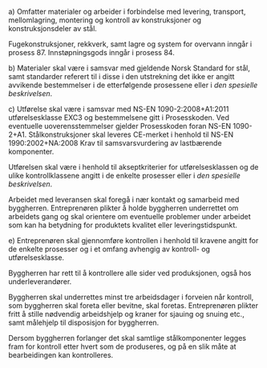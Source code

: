 a) Omfatter materialer og arbeider i forbindelse med levering, transport, mellomlagring, montering og kontroll av konstruksjoner og konstruksjonsdeler av stål.

Fugekonstruksjoner, rekkverk, samt lagre og system for overvann inngår i prosess 87. Innstøpningsgods inngår i prosess 84.

b) Materialer skal være i samsvar med gjeldende Norsk Standard for stål, samt standarder referert til i disse i den utstrekning det ikke er angitt avvikende bestemmelser i de etterfølgende prosessene eller i *den spesielle beskrivelsen*.

c) Utførelse skal være i samsvar med NS-EN 1090-2:2008+A1:2011 utførelsesklasse EXC3 og bestemmelsene gitt i Prosesskoden. Ved eventuelle uoverensstemmelser gjelder Prosesskoden foran NS-EN 1090-2+A1.
Stålkonstruksjoner skal leveres CE-merket i henhold til NS-EN 1990:2002+NA:2008 Krav til samsvarsvurdering av lastbærende komponenter.

Utførelsen skal være i henhold til akseptkriterier for utførelsesklassen og de ulike kontrollklassene angitt i de enkelte prosesser eller i *den spesielle beskrivelsen*.

Arbeidet med leveransen skal foregå i nær kontakt og samarbeid med byggherren. Entreprenøren plikter å holde byggherren underrettet om arbeidets gang og skal orientere om eventuelle problemer under arbeidet som kan ha betydning for produktets kvalitet eller leveringstidspunkt.

e) Entreprenøren skal gjennomføre kontrollen i henhold til kravene angitt for de enkelte prosesser og i et omfang avhengig av kontroll- og utførelsesklasse.

Byggherren har rett til å kontrollere alle sider ved produksjonen, også hos underleverandører.

Byggherren skal underrettes minst tre arbeidsdager i forveien når kontroll, som byggherren skal foreta eller bevitne, skal foretas. Entreprenøren plikter fritt å stille nødvendig arbeidshjelp og kraner for sjauing og snuing etc., samt målehjelp til disposisjon for byggherren. 

Dersom byggherren forlanger det skal samtlige stålkomponenter legges fram for kontroll etter hvert som de produseres, og på en slik måte at bearbeidingen kan kontrolleres.

